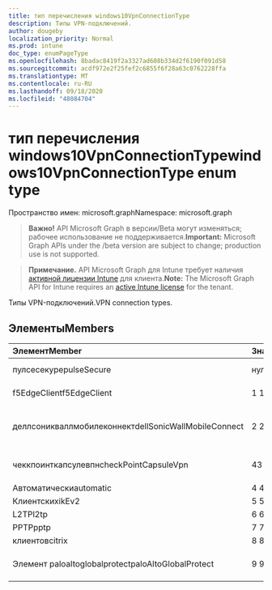 ```yaml
---
title: тип перечисления windows10VpnConnectionType
description: Типы VPN-подключений.
author: dougeby
localization_priority: Normal
ms.prod: intune
doc_type: enumPageType
ms.openlocfilehash: 8badac8419f2a3327ad608b334d2f6190f091d58
ms.sourcegitcommit: acdf972e2f25fef2c6855f6f28a63c0762228ffa
ms.translationtype: MT
ms.contentlocale: ru-RU
ms.lasthandoff: 09/18/2020
ms.locfileid: "48084704"
---
```

# <a name="windows10vpnconnectiontype-enum-type"></a><span data-ttu-id="b2ccf-103">тип перечисления windows10VpnConnectionType</span><span class="sxs-lookup"><span data-stu-id="b2ccf-103">windows10VpnConnectionType enum type</span></span>

<span data-ttu-id="b2ccf-104">Пространство имен: microsoft.graph</span><span class="sxs-lookup"><span data-stu-id="b2ccf-104">Namespace: microsoft.graph</span></span>

> <span data-ttu-id="b2ccf-105">**Важно!** API Microsoft Graph в версии/Beta могут изменяться; рабочее использование не поддерживается.</span><span class="sxs-lookup"><span data-stu-id="b2ccf-105">**Important:** Microsoft Graph APIs under the /beta version are subject to change; production use is not supported.</span></span>

> <span data-ttu-id="b2ccf-106">**Примечание.** API Microsoft Graph для Intune требует наличия [активной лицензии Intune](https://go.microsoft.com/fwlink/?linkid=839381) для клиента.</span><span class="sxs-lookup"><span data-stu-id="b2ccf-106">**Note:** The Microsoft Graph API for Intune requires an [active Intune license](https://go.microsoft.com/fwlink/?linkid=839381) for the tenant.</span></span>

<span data-ttu-id="b2ccf-107">Типы VPN-подключений.</span><span class="sxs-lookup"><span data-stu-id="b2ccf-107">VPN connection types.</span></span>

## <a name="members"></a><span data-ttu-id="b2ccf-108">Элементы</span><span class="sxs-lookup"><span data-stu-id="b2ccf-108">Members</span></span>
|<span data-ttu-id="b2ccf-109">Элемент</span><span class="sxs-lookup"><span data-stu-id="b2ccf-109">Member</span></span>|<span data-ttu-id="b2ccf-110">Значение</span><span class="sxs-lookup"><span data-stu-id="b2ccf-110">Value</span></span>|<span data-ttu-id="b2ccf-111">Описание</span><span class="sxs-lookup"><span data-stu-id="b2ccf-111">Description</span></span>|
|:---|:---|:---|
|<span data-ttu-id="b2ccf-112">пулсесекуре</span><span class="sxs-lookup"><span data-stu-id="b2ccf-112">pulseSecure</span></span>|<span data-ttu-id="b2ccf-113">нуль</span><span class="sxs-lookup"><span data-stu-id="b2ccf-113">0</span></span>|<span data-ttu-id="b2ccf-114">Безопасный импульс.</span><span class="sxs-lookup"><span data-stu-id="b2ccf-114">Pulse Secure.</span></span>|
|<span data-ttu-id="b2ccf-115">f5EdgeClient</span><span class="sxs-lookup"><span data-stu-id="b2ccf-115">f5EdgeClient</span></span>|<span data-ttu-id="b2ccf-116">1 </span><span class="sxs-lookup"><span data-stu-id="b2ccf-116">1</span></span>|<span data-ttu-id="b2ccf-117">Пограничный клиент F5.</span><span class="sxs-lookup"><span data-stu-id="b2ccf-117">F5 Edge Client.</span></span>|
|<span data-ttu-id="b2ccf-118">деллсоникваллмобилеконнект</span><span class="sxs-lookup"><span data-stu-id="b2ccf-118">dellSonicWallMobileConnect</span></span>|<span data-ttu-id="b2ccf-119">2 </span><span class="sxs-lookup"><span data-stu-id="b2ccf-119">2</span></span>|<span data-ttu-id="b2ccf-120">Мобильное подключение Dell Сониквалл.</span><span class="sxs-lookup"><span data-stu-id="b2ccf-120">Dell SonicWALL Mobile Connection.</span></span>|
|<span data-ttu-id="b2ccf-121">чеккпоинткапсулевпн</span><span class="sxs-lookup"><span data-stu-id="b2ccf-121">checkPointCapsuleVpn</span></span>|<span data-ttu-id="b2ccf-122">4</span><span class="sxs-lookup"><span data-stu-id="b2ccf-122">3</span></span>|<span data-ttu-id="b2ccf-123">Проверка покапсулы VPN.</span><span class="sxs-lookup"><span data-stu-id="b2ccf-123">Check Point Capsule VPN.</span></span>|
|<span data-ttu-id="b2ccf-124">Автоматически</span><span class="sxs-lookup"><span data-stu-id="b2ccf-124">automatic</span></span>|<span data-ttu-id="b2ccf-125">4 </span><span class="sxs-lookup"><span data-stu-id="b2ccf-125">4</span></span>|<span data-ttu-id="b2ccf-126">Автоматически.</span><span class="sxs-lookup"><span data-stu-id="b2ccf-126">Automatic.</span></span>|
|<span data-ttu-id="b2ccf-127">Клиентских</span><span class="sxs-lookup"><span data-stu-id="b2ccf-127">ikEv2</span></span>|<span data-ttu-id="b2ccf-128">5 </span><span class="sxs-lookup"><span data-stu-id="b2ccf-128">5</span></span>|<span data-ttu-id="b2ccf-129">Клиентских.</span><span class="sxs-lookup"><span data-stu-id="b2ccf-129">IKEv2.</span></span>|
|<span data-ttu-id="b2ccf-130">L2TP</span><span class="sxs-lookup"><span data-stu-id="b2ccf-130">l2tp</span></span>|<span data-ttu-id="b2ccf-131">6 </span><span class="sxs-lookup"><span data-stu-id="b2ccf-131">6</span></span>|<span data-ttu-id="b2ccf-132">L2TP.</span><span class="sxs-lookup"><span data-stu-id="b2ccf-132">L2TP.</span></span>|
|<span data-ttu-id="b2ccf-133">PPTP</span><span class="sxs-lookup"><span data-stu-id="b2ccf-133">pptp</span></span>|<span data-ttu-id="b2ccf-134">7 </span><span class="sxs-lookup"><span data-stu-id="b2ccf-134">7</span></span>|<span data-ttu-id="b2ccf-135">PPTP.</span><span class="sxs-lookup"><span data-stu-id="b2ccf-135">PPTP.</span></span>|
|<span data-ttu-id="b2ccf-136">клиентов</span><span class="sxs-lookup"><span data-stu-id="b2ccf-136">citrix</span></span>|<span data-ttu-id="b2ccf-137">8 </span><span class="sxs-lookup"><span data-stu-id="b2ccf-137">8</span></span>|<span data-ttu-id="b2ccf-138">Клиентов.</span><span class="sxs-lookup"><span data-stu-id="b2ccf-138">Citrix.</span></span>|
|<span data-ttu-id="b2ccf-139">Элемент paloaltoglobalprotect</span><span class="sxs-lookup"><span data-stu-id="b2ccf-139">paloAltoGlobalProtect</span></span>|<span data-ttu-id="b2ccf-140">9 </span><span class="sxs-lookup"><span data-stu-id="b2ccf-140">9</span></span>|<span data-ttu-id="b2ccf-141">Palo Alto сети Глобалпротект.</span><span class="sxs-lookup"><span data-stu-id="b2ccf-141">Palo Alto Networks GlobalProtect.</span></span>|






